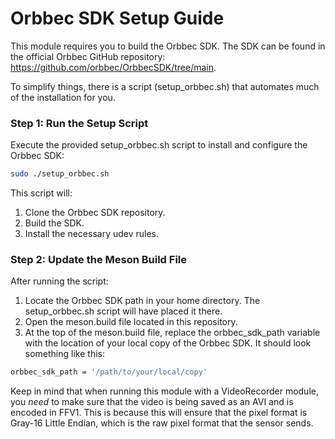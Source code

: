 # Orbbec SDK Setup Guide

This module requires you to build the Orbbec SDK. The SDK can be found in the official Orbbec GitHub repository: https://github.com/orbbec/OrbbecSDK/tree/main.

To simplify things, there is a script (setup_orbbec.sh) that automates much of the installation for you.

### Step 1: Run the Setup Script

Execute the provided setup_orbbec.sh script to install and configure the Orbbec SDK:

```bash
sudo ./setup_orbbec.sh
```
This script will:
1. Clone the Orbbec SDK repository.
2. Build the SDK.
3. Install the necessary udev rules.

### Step 2: Update the Meson Build File

After running the script:
1. Locate the Orbbec SDK path in your home directory. The setup_orbbec.sh script will have placed it there.
2. Open the meson.build file located in this repository.
3. At the top of the meson.build file, replace the orbbec_sdk_path variable with the location of your local copy of the Orbbec SDK. It should look something like this:

```bash
orbbec_sdk_path = '/path/to/your/local/copy'
```

Keep in mind that when running this module with a VideoRecorder module, you *need* to make sure that the video is being saved as an AVI and is encoded in FFV1. This is because this will ensure that the pixel format is Gray-16 Little Endian, which is the raw pixel format that the sensor sends. 

